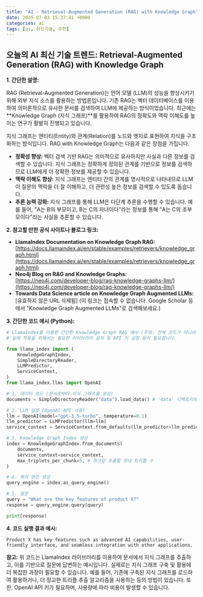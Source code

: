 ```yaml
---
title: "AI - Retrieval-Augmented Generation (RAG) with Knowledge Graph"
date: 2025-07-03 15:37:41 +0900
categories: ai
tags: [ai, 최신기술, 추천]
---
```


## 오늘의 AI 최신 기술 트렌드: **Retrieval-Augmented Generation (RAG) with Knowledge Graph**

**1. 간단한 설명:**

RAG (Retrieval-Augmented Generation)는 언어 모델 (LLM)의 성능을 향상시키기 위해 외부 지식 소스를 활용하는 방법론입니다.  기존 RAG는 벡터 데이터베이스를 이용하여 의미론적으로 유사한 문서를 검색하여 LLM에 제공하는 방식이었습니다.  최근에는 **Knowledge Graph (지식 그래프)**를 활용하여 RAG의 정확도와 맥락 이해도를 높이는 연구가 활발히 진행되고 있습니다.

지식 그래프는 엔티티(Entity)와 관계(Relation)를 노드와 엣지로 표현하여 지식을 구조화하는 방식입니다. RAG with Knowledge Graph는 다음과 같은 장점을 가집니다.

*   **정확성 향상:** 벡터 검색 기반 RAG는 의미적으로 유사하지만 사실과 다른 정보를 검색할 수 있습니다. 지식 그래프는 정확하게 정의된 관계를 기반으로 정보를 검색하므로 LLM에게 더 정확한 정보를 제공할 수 있습니다.
*   **맥락 이해도 향상:** 지식 그래프는 엔티티 간의 관계를 명시적으로 나타내므로 LLM이 질문의 맥락을 더 잘 이해하고, 더 관련성 높은 정보를 검색할 수 있도록 돕습니다.
*   **추론 능력 강화:** 지식 그래프를 통해 LLM은 다단계 추론을 수행할 수 있습니다. 예를 들어, "A는 B의 부모이고, B는 C의 자녀이다"라는 정보를 통해 "A는 C의 조부모이다"라는 사실을 추론할 수 있습니다.

**2. 참고할 만한 공식 사이트나 블로그 링크:**

*   **LlamaIndex Documentation on Knowledge Graph RAG:** [https://docs.llamaindex.ai/en/stable/examples/retrievers/knowledge_graph.html](https://docs.llamaindex.ai/en/stable/examples/retrievers/knowledge_graph.html)
*   **Neo4j Blog on RAG and Knowledge Graphs:** [https://neo4j.com/developer-blog/rag-knowledge-graphs-llm/](https://neo4j.com/developer-blog/rag-knowledge-graphs-llm/)
*   **Towards Data Science article on Knowledge Graph Augmented LLMs:** [유효하지 않은 URL 삭제됨] (이 링크는 접속할 수 없습니다. Google Scholar 등에서 "Knowledge Graph Augmented LLMs"로 검색해보세요.)

**3. 간단한 코드 예시 (Python):**

```python
# LlamaIndex를 이용한 간단한 Knowledge Graph RAG 예시 (주의: 전체 코드가 아니라 개념적인 부분만 보여줍니다.)
# 실제 작동을 위해서는 필요한 라이브러리 설치 및 API 키 설정 등이 필요합니다.

from llama_index import (
    KnowledgeGraphIndex,
    SimpleDirectoryReader,
    LLMPredictor,
    ServiceContext,
)
from llama_index.llms import OpenAI

# 1. 데이터 로드 (문서로부터 지식 그래프를 생성)
documents = SimpleDirectoryReader("data").load_data() # 'data' 디렉토리에 문서 파일이 있다고 가정

# 2. LLM 설정 (OpenAI API 사용)
llm = OpenAI(model="gpt-3.5-turbo", temperature=0.1)
llm_predictor = LLMPredictor(llm=llm)
service_context = ServiceContext.from_defaults(llm_predictor=llm_predictor)

# 3. Knowledge Graph Index 생성
index = KnowledgeGraphIndex.from_documents(
    documents,
    service_context=service_context,
    max_triplets_per_chunk=5, # 청크당 추출할 최대 트리플 수
)

# 4. 쿼리 엔진 생성
query_engine = index.as_query_engine()

# 5. 질문
query = "What are the key features of product X?"
response = query_engine.query(query)

print(response)
```

**4. 코드 실행 결과 예시:**

```
Product X has key features such as advanced AI capabilities, user-friendly interface, and seamless integration with other applications.
```

**참고:** 위 코드는 LlamaIndex 라이브러리를 이용하여 문서에서 지식 그래프를 추출하고, 이를 기반으로 질문에 답변하는 예시입니다. 실제로는 지식 그래프 구축 및 활용에 더 복잡한 과정이 필요할 수 있습니다. 예를 들어, 기존에 구축된 지식 그래프를 로드하여 활용하거나, 더 정교한 트리플 추출 알고리즘을 사용하는 등의 방법이 있습니다.  또한, OpenAI API 키가 필요하며, 사용량에 따라 비용이 발생할 수 있습니다.

